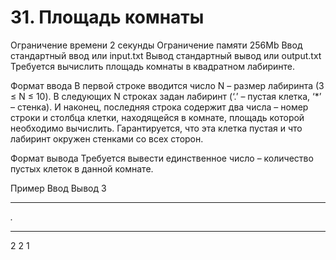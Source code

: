 # 31. Площадь комнаты
Ограничение времени	2 секунды
Ограничение памяти	256Mb
Ввод	стандартный ввод или input.txt
Вывод	стандартный вывод или output.txt
Требуется вычислить площадь комнаты в квадратном лабиринте.

Формат ввода
В первой строке вводится число N – размер лабиринта (3 ≤ N ≤ 10). В следующих N строках задан лабиринт (‘.’ – пустая клетка, ‘*’ – стенка). И наконец, последняя строка содержит два числа – номер строки и столбца клетки, находящейся в комнате, площадь которой необходимо вычислить. Гарантируется, что эта клетка пустая и что лабиринт окружен стенками со всех сторон.

Формат вывода
Требуется вывести единственное число – количество пустых клеток в данной комнате.

Пример
Ввод	Вывод
3
***
*.*
***
2 2
1

